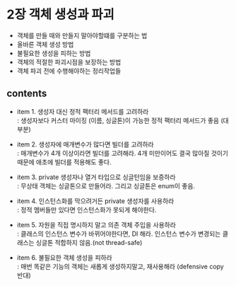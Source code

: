 <h1>2장 객체 생성과 파괴</h1>


- 객체를 만들 때와 만들지 말아야할떄를 구분하는 법  
- 올바른 객체 생성 방법  
- 불필요한 생성을 피하는 방법  
- 객체의 적절한 파괴시점을 보장하는 방법  
- 객체 파괴 전에 수행해야하는 정리작업들
  
<h2>contents</h2>
  
- item 1. 생성자 대신 정적 팩터리 메서드를 고려하라  
  &#58; 생성자보다 커스터 마이징 (이름, 싱글톤)이 가능한 정적 팩터리 메서드가 좋음 (대부분)  
    

- item 2. 생성자에 매개변수가 많다면 빌더를 고려하라  
  &#58; 매개변수가 4개 이상이라면 빌더를 고려해라. 4개 미만이어도 결국 많아질 것이기 때문에 애초에 빌더를 적용해도 좋다.    


- item 3. private 생성자나 열거 타입으로 싱글턴임을 보증하라  
  &#58; 무상태 객체는 싱글톤으로 만들어라. 그리고 싱글톤은 enum이 좋음.    


- item 4. 인스턴스화를 막으려거든 private 생성자를 사용하라   
 &#58; 정적 멤버들만 있다면 인스턴스화가 못되게 해야한다.  


- item 5. 자원을 직접 명시하지 말고 의존 객체 주입을 사용하라  
  &#58; 클래스의 인스턴스 변수가 바뀌어야한다면, DI 해라. 인스턴스 변수가 변경되는 클래스는 싱글톤 적합하지 않음.(not thread-safe)  


- item 6. 불필요한 객체 생성을 피하라  
  &#58; 매번 똑같은 기능의 객체는 새롭게 생성하지말고, 재사용해라 (defensive copy 반대)  





